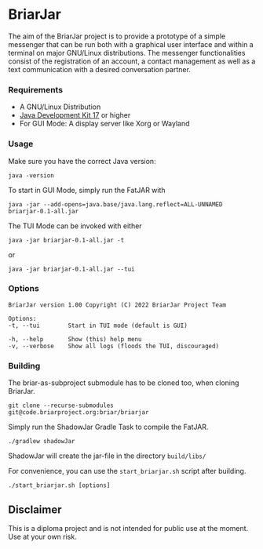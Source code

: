 # BriarJar

The aim of the BriarJar project is to provide a prototype of a simple messenger that can be run both with a graphical user interface and within a terminal on major GNU/Linux distributions. The messenger functionalities consist of the registration of an account, a contact management as well as a text communication with a desired conversation partner.

### Requirements

- A GNU/Linux Distribution
- [Java Development Kit 17](https://jdk.java.net/17/) or higher
- For GUI Mode: A display server like Xorg or Wayland

### Usage

Make sure you have the correct Java version: 
```
java -version
```

To start in GUI Mode, simply run the FatJAR with
```
java -jar --add-opens=java.base/java.lang.reflect=ALL-UNNAMED briarjar-0.1-all.jar
```

The TUI Mode can be invoked with either  
```
java -jar briarjar-0.1-all.jar -t
```
or
```
java -jar briarjar-0.1-all.jar --tui
```

### Options

```
BriarJar version 1.00 Copyright (C) 2022 BriarJar Project Team

Options:
-t, --tui        Start in TUI mode (default is GUI)

-h, --help       Show (this) help menu
-v, --verbose    Show all logs (floods the TUI, discouraged)
```

### Building

The briar-as-subproject submodule has to be cloned too, when cloning BriarJar. 
```
git clone --recurse-submodules git@code.briarproject.org:briar/briarjar 
```

Simply run the ShadowJar Gradle Task to compile the FatJAR.

```
./gradlew shadowJar
```

ShadowJar will create the jar-file in the directory `build/libs/`

For convenience, you can use the `start_briarjar.sh` script after building.
```
./start_briarjar.sh [options]
```

## Disclaimer

This is a diploma project and is not intended for public use at the moment. Use at your own risk.
